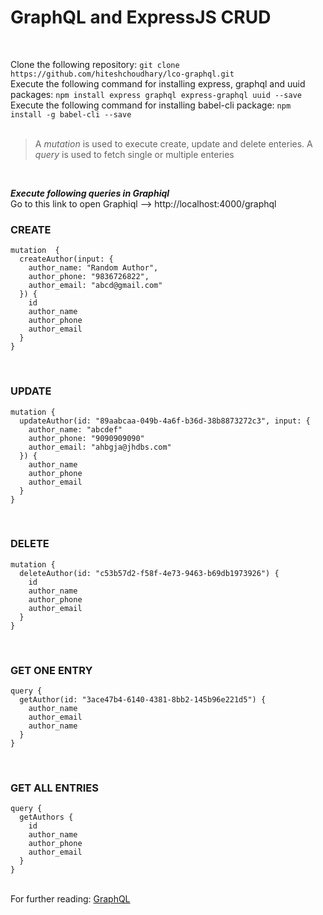 # GraphQL and ExpressJS CRUD

</br>

Clone the following repository: ```git clone https://github.com/hiteshchoudhary/lco-graphql.git``` <br/>
Execute the following command for installing express, graphql and uuid packages: ```npm install express graphql express-graphql uuid --save``` <br/>
Execute the following command for installing babel-cli package: ```npm install -g babel-cli --save``` </br> </br>


> A _mutation_ is used to execute create, update and delete enteries. A _query_ is used to fetch single or multiple enteries </br>

</br>

***Execute following queries in Graphiql***
<br/>Go to this link to open Graphiql --> http://localhost:4000/graphql

### CREATE
```
mutation  {
  createAuthor(input: {
    author_name: "Random Author",
    author_phone: "9836726822",
    author_email: "abcd@gmail.com"
  }) {
    id
    author_name
    author_phone
    author_email
  }
}
```

</br>

### UPDATE
```
mutation {
  updateAuthor(id: "89aabcaa-049b-4a6f-b36d-38b8873272c3", input: {
    author_name: "abcdef"
    author_phone: "9090909090"
    author_email: "ahbgja@jhdbs.com"
  }) {
    author_name
    author_phone
    author_email
  }
}
```

</br>

### DELETE
```
mutation {
  deleteAuthor(id: "c53b57d2-f58f-4e73-9463-b69db1973926") {
    id
    author_name
    author_phone
    author_email
  }
}
```

</br>

### GET ONE ENTRY
```
query {
  getAuthor(id: "3ace47b4-6140-4381-8bb2-145b96e221d5") {
    author_name
    author_email
    author_name
  }
}
```

</br>

### GET ALL ENTRIES
```
query {
  getAuthors {
    id
    author_name
    author_phone
    author_email
  }
}
```

</br>For further reading: [GraphQL](https://graphql.org/graphql-js/running-an-express-graphql-server/ "GraphQL-ExpressJS Doc")


